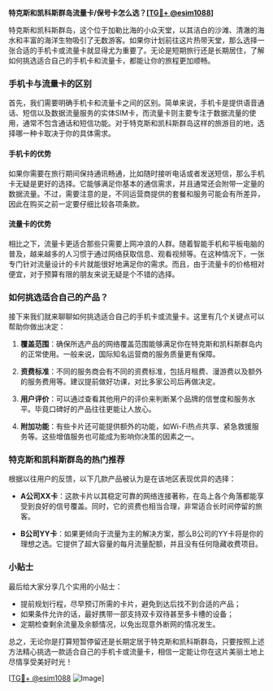 **特克斯和凯科斯群岛流量卡/保号卡怎么选？[[TG💪+ @esim1088](https://t.me/s/esim1088)]**

特克斯和凯科斯群岛，这个位于加勒比海的小众天堂，以其洁白的沙滩、清澈的海水和丰富的海洋生物吸引了无数游客。如果你计划前往这片热带天堂，那么选择一张合适的手机卡或流量卡就显得尤为重要了。无论是短期旅行还是长期居住，了解如何挑选适合自己的手机卡和流量卡，都能让你的旅程更加顺畅。

### 手机卡与流量卡的区别

首先，我们需要明确手机卡和流量卡之间的区别。简单来说，手机卡是提供语音通话、短信以及数据流量服务的实体SIM卡，而流量卡则主要专注于数据流量的使用，通常不包含通话和短信功能。对于特克斯和凯科斯群岛这样的旅游目的地，选择哪一种卡取决于你的具体需求。

#### 手机卡的优势

如果你需要在旅行期间保持通讯畅通，比如随时接听电话或者发送短信，那么手机卡无疑是更好的选择。它能够满足你基本的通信需求，并且通常还会附带一定量的数据流量。不过，需要注意的是，不同运营商提供的套餐和服务可能会有所差异，因此在购买之前一定要仔细比较各项条款。

#### 流量卡的优势

相比之下，流量卡更适合那些只需要上网冲浪的人群。随着智能手机和平板电脑的普及，越来越多的人习惯于通过网络获取信息、观看视频等。在这种情况下，一张专门针对流量设计的卡片就能很好地满足你的需求。而且，由于流量卡的价格相对便宜，对于预算有限的朋友来说无疑是个不错的选择。

### 如何挑选适合自己的产品？

接下来我们就来聊聊如何挑选适合自己的手机卡或流量卡。这里有几个关键点可以帮助你做出决定：

1. **覆盖范围**：确保所选产品的网络覆盖范围能够满足你在特克斯和凯科斯群岛内的正常使用。一般来说，国际知名运营商的服务质量更有保障。
   
2. **资费标准**：不同的服务商会有不同的资费标准，包括月租费、漫游费以及额外的服务费用等。建议提前做好功课，对比多家公司后再做决定。

3. **用户评价**：可以通过查看其他用户的评价来判断某个品牌的信誉度和服务水平。毕竟口碑好的产品往往更能让人放心。

4. **附加功能**：有些卡片还可能提供额外的功能，如Wi-Fi热点共享、紧急救援服务等。这些增值服务也可能成为影响你决策的因素之一。

### 特克斯和凯科斯群岛的热门推荐

根据以往用户的反馈，以下几款产品被认为是在该地区表现优异的选择：

- **A公司XX卡**：这款卡片以其稳定可靠的网络连接著称，在岛上各个角落都能享受到良好的信号覆盖。同时，它的资费也相当合理，非常适合长时间停留的旅客。
  
- **B公司YY卡**：如果更倾向于流量为主的解决方案，那么B公司的YY卡将是你的理想之选。它提供了超大容量的每月流量配额，并且没有任何隐藏收费项目。

### 小贴士

最后给大家分享几个实用的小贴士：

- 提前规划行程，尽早预订所需的卡片，避免到达后找不到合适的产品；
- 如果条件允许的话，最好携带一部支持双卡双待甚至多卡槽的设备；
- 定期检查剩余流量及余额情况，以免出现意外断网的情况发生。

总之，无论你是打算短暂停留还是长期定居于特克斯和凯科斯群岛，只要按照上述方法精心挑选一款适合自己的手机卡或流量卡，相信一定能让你在这片美丽土地上尽情享受美好时光！

[[TG💪+ @esim1088](https://t.me/s/esim1088) ![Image](https://i.postimg.cc/4NQfJmqS/Snipaste-2025-05-13-00-14-12.png)]